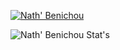 [![Nath' Benichou](https://github-readme-stats.vercel.app/api?username=Golem97)](https://github.com/Golem97)

![Nath' Benichou Stat's](https://github-readme-stats.vercel.app/api?username=Golem97&show_icons=true&theme=dark)
